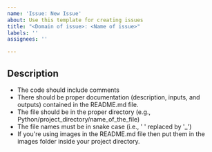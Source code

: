 ```yaml
---
name: 'Issue: New Issue'
about: Use this template for creating issues
title: "<Domain of issue>: <Name of issue>"
labels: ''
assignees: ''

---
```


## Description

- The code should include comments
- There should be proper documentation (description, inputs, and outputs) contained in the README.md file.
- The file should be in the proper directory (e.g., Python/project_directory/name_of_the_file)
- The file names must be in snake case (i.e., ' ' replaced by '_')
- If you're using images in the README.md file then put them in the images folder inside your project directory.
